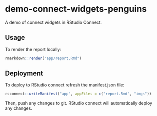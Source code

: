 # demo-connect-widgets-penguins

A demo of connect widgets in RStudio Connect.

## Usage

To render the report locally:

```r
rmarkdown::render("app/report.Rmd")
```

## Deployment

To deploy to RStudio connect refresh the manifest.json file:

```r
rsconnect::writeManifest("app", appFiles = c("report.Rmd", "imgs"))
```

Then, push any changes to git. RStudio connect will automatically deploy any changes.
